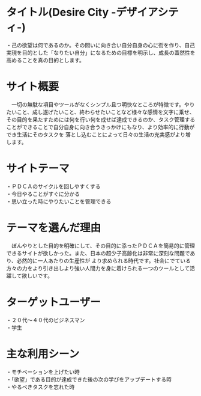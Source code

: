 # タイトル(Desire City -デザイアシティ-)
 ・己の欲望は何であるのか。その問いに向き合い自分自身の心に街を作り、自己実現を目的とした「なりたい自分」になるための目標を明示し、成長の蓋然性を高めることを真の目的とします。

# サイト概要
 　一切の無駄な項目やツールがなくシンプル且つ明快なところが特徴です。やりたいこと、成し遂げたいこと、終わらせたいことなど様々な感情を文字に乗せ、
 その目的を果たすためには何を行い何を成せば達成できるのか、タスク管理することができることで自分自身に向き合うきっかけにもなり、より効率的に行動ができ生活にそのタスクを
 落とし込むことによって日々の生活の充実感がより増します。
 
# サイトテーマ
 ・ＰＤＣＡのサイクルを回しやすくする<br>・今日やることがすぐに分かる<br>・思い立った時にやりたいことを管理できる
 
# テーマを選んだ理由
 　ぼんやりとした目的を明確にして、その目的に添ったＰＤＣＡを簡易的に管理できるサイトが欲しかった。また、日本の超少子高齢化は非常に深刻な問題であり、必然的に一人あたりの生産性が
 より求められる時代です。社会にでている方々の力をより引き出しより強い人間力を身に着けられる一つのツールとして活躍して欲しいです。

# ターゲットユーザー
 ・２０代〜４０代のビジネスマン<br>・学生

# 主な利用シーン
 ・モチベーションを上げたい時<br>・「欲望」である目的が達成できた後の次の学びをアップデートする時<br>・やるべきタスクを忘れた時
 
 
